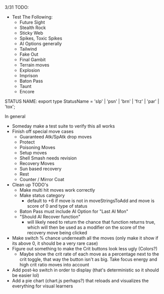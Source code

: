 3/31
TODO:
- Test The Following:
  - Future Sight
  - Stealth Rock
  - Sticky Web
  - Spikes, Toxic Spikes
  - AI Options generally
  - Tailwind
  - Fake Out
  - Final Gambit
  - Terrain moves
  - Explosion
  - Imprison
  - Baton Pass
  - Taunt
  - Encore

STATUS NAME: 
export type StatusName = 'slp' | 'psn' | 'brn' | 'frz' | 'par' | 'tox';

In general
- Someday make a test suite to verify this all works
- Finish off special move cases
  - Guaranteed Atk/SpAtk drop moves
  - Protect
  - Poisoning Moves
  - Setup moves
  - Shell Smash needs revision
  - Recovery Moves
  - Sun based recovery
  - Rest
  - Counter / Mirror Coat
- Clean up TODO's
  - Make multi hit moves work correctly
  - Make status category
    - default to +6 if move is not in moveStringsToAdd and move is score of 0 and type of status
  - Baton Pass must include AI Option for "Last AI Mon"
  - "Should AI Recover function"
    - will likely need to return the chance that function returns true, which will then be used as a modifier on the score of the recovery move being clicked
- Make switch % chance underneath all the moves (only make it show if its above 0, it should be a very rare case)
- Figure out something to make the Crit buttons look less ugly (Colors?)
  - Maybe show the crit rate of each move as a percentage next to the crit toggle, that way the button isn't as big. Take focus energy and high crit ratio moves into account
- Add post-ko switch in order to display (that's deterministic so it should be easier lol)
- Add a pie chart (chart.js perhaps?) that reloads and visualizes the everything for visual learners